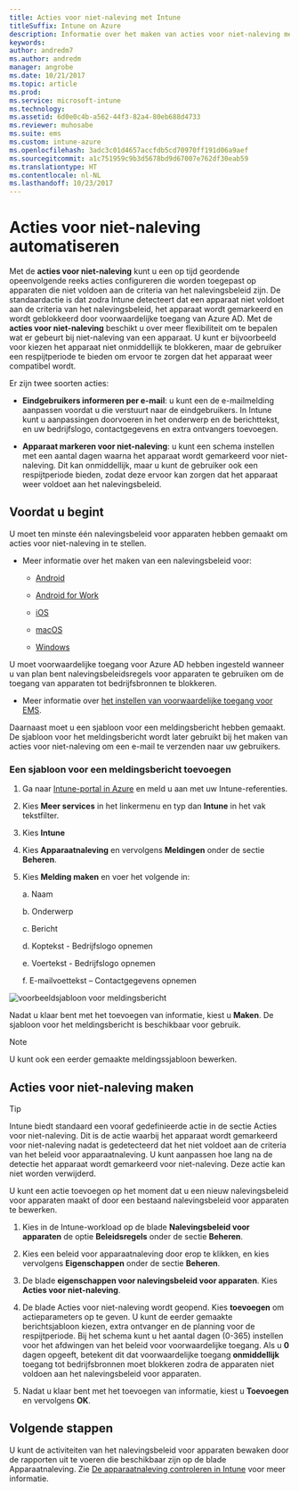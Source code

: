 ```yaml
---
title: Acties voor niet-naleving met Intune
titleSuffix: Intune on Azure
description: Informatie over het maken van acties voor niet-naleving met Intune
keywords: 
author: andredm7
ms.author: andredm
manager: angrobe
ms.date: 10/21/2017
ms.topic: article
ms.prod: 
ms.service: microsoft-intune
ms.technology: 
ms.assetid: 6d0e0c4b-a562-44f3-82a4-80eb688d4733
ms.reviewer: muhosabe
ms.suite: ems
ms.custom: intune-azure
ms.openlocfilehash: 3adc3c01d4657accfdb5cd70970ff191d06a9aef
ms.sourcegitcommit: a1c751959c9b3d5678bd9d67007e762df30eab59
ms.translationtype: HT
ms.contentlocale: nl-NL
ms.lasthandoff: 10/23/2017
---
```

# <a name="automate-actions-for-noncompliance"></a>Acties voor niet-naleving automatiseren

Met de **acties voor niet-naleving** kunt u een op tijd geordende opeenvolgende reeks acties configureren die worden toegepast op apparaten die niet voldoen aan de criteria van het nalevingsbeleid zijn. De standaardactie is dat zodra Intune detecteert dat een apparaat niet voldoet aan de criteria van het nalevingsbeleid, het apparaat wordt gemarkeerd en wordt geblokkeerd door voorwaardelijke toegang van Azure AD. Met de **acties voor niet-naleving** beschikt u over meer flexibiliteit om te bepalen wat er gebeurt bij niet-naleving van een apparaat. U kunt er bijvoorbeeld voor kiezen het apparaat niet onmiddellijk te blokkeren, maar de gebruiker een respijtperiode te bieden om ervoor te zorgen dat het apparaat weer compatibel wordt.

Er zijn twee soorten acties:

-   **Eindgebruikers informeren per e-mail**: u kunt een de e-mailmelding aanpassen voordat u die verstuurt naar de eindgebruikers. In Intune kunt u aanpassingen doorvoeren in het onderwerp en de berichttekst, en uw bedrijfslogo, contactgegevens en extra ontvangers toevoegen.

-   **Apparaat markeren voor niet-naleving**: u kunt een schema instellen met een aantal dagen waarna het apparaat wordt gemarkeerd voor niet-naleving. Dit kan onmiddellijk, maar u kunt de gebruiker ook een respijtperiode bieden, zodat deze ervoor kan zorgen dat het apparaat weer voldoet aan het nalevingsbeleid.

## <a name="before-you-begin"></a>Voordat u begint

U moet ten minste één nalevingsbeleid voor apparaten hebben gemaakt om acties voor niet-naleving in te stellen.

-   Meer informatie over het maken van een nalevingsbeleid voor:

    -   [Android](compliance-policy-create-android.md)

    -   [Android for Work](compliance-policy-create-android-for-work.md)

    -   [iOS](compliance-policy-create-ios.md)
    
    -   [macOS](compliance-policy-create-mac-os.md)

    -   [Windows](compliance-policy-create-windows.md)

U moet voorwaardelijke toegang voor Azure AD hebben ingesteld wanneer u van plan bent nalevingsbeleidsregels voor apparaten te gebruiken om de toegang van apparaten tot bedrijfsbronnen te blokkeren.

- Meer informatie over [het instellen van voorwaardelijke toegang voor EMS](https://docs.microsoft.com/azure/active-directory/active-directory-conditional-access).

Daarnaast moet u een sjabloon voor een meldingsbericht hebben gemaakt. De sjabloon voor het meldingsbericht wordt later gebruikt bij het maken van acties voor niet-naleving om een e-mail te verzenden naar uw gebruikers.

### <a name="to-create-a-notification-message-template"></a>Een sjabloon voor een meldingsbericht toevoegen

1. Ga naar [Intune-portal in Azure](https://portal.azure.com) en meld u aan met uw Intune-referenties.

2. Kies **Meer services** in het linkermenu en typ dan **Intune** in het vak tekstfilter.

3. Kies **Intune**

4. Kies **Apparaatnaleving** en vervolgens **Meldingen** onder de sectie **Beheren**.

5. Kies **Melding maken** en voer het volgende in:

    a.  Naam

    b.  Onderwerp

    c.  Bericht

    d.  Koptekst - Bedrijfslogo opnemen

    e.  Voertekst - Bedrijfslogo opnemen

    f.  E-mailvoettekst – Contactgegevens opnemen

![voorbeeldsjabloon voor meldingsbericht](./media/actionsfornoncompliance-1.PNG)

Nadat u klaar bent met het toevoegen van informatie, kiest u **Maken**. De sjabloon voor het meldingsbericht is beschikbaar voor gebruik.

> [!NOTE] 
> U kunt ook een eerder gemaakte meldingssjabloon bewerken.

## <a name="to-create-actions-for-non-compliance"></a>Acties voor niet-naleving maken

> [!TIP]
> Intune biedt standaard een vooraf gedefinieerde actie in de sectie Acties voor niet-naleving. Dit is de actie waarbij het apparaat wordt gemarkeerd voor niet-naleving nadat is gedetecteerd dat het niet voldoet aan de criteria van het beleid voor apparaatnaleving. U kunt aanpassen hoe lang na de detectie het apparaat wordt gemarkeerd voor niet-naleving. Deze actie kan niet worden verwijderd.

U kunt een actie toevoegen op het moment dat u een nieuw nalevingsbeleid voor apparaten maakt of door een bestaand nalevingsbeleid voor apparaten te bewerken.

1.  Kies in de Intune-workload op de blade **Nalevingsbeleid voor apparaten** de optie **Beleidsregels** onder de sectie **Beheren**.

2.  Kies een beleid voor apparaatnaleving door erop te klikken, en kies vervolgens **Eigenschappen** onder de sectie **Beheren**.

3.  De blade **eigenschappen voor nalevingsbeleid voor apparaten**. Kies **Acties voor niet-naleving**.

4.  De blade Acties voor niet-naleving wordt geopend. Kies **toevoegen** om actieparameters op te geven. U kunt de eerder gemaakte berichtsjabloon kiezen, extra ontvanger en de planning voor de respijtperiode. Bij het schema kunt u het aantal dagen (0-365) instellen voor het afdwingen van het beleid voor voorwaardelijke toegang. Als u **0** dagen opgeeft, betekent dit dat voorwaardelijke toegang **onmiddellijk** toegang tot bedrijfsbronnen moet blokkeren zodra de apparaten niet voldoen aan het nalevingsbeleid voor apparaten.

5.  Nadat u klaar bent met het toevoegen van informatie, kiest u **Toevoegen** en vervolgens **OK**.

## <a name="next-steps"></a>Volgende stappen

U kunt de activiteiten van het nalevingsbeleid voor apparaten bewaken door de rapporten uit te voeren die beschikbaar zijn op de blade Apparaatnaleving. Zie [De apparaatnaleving controleren in Intune](device-compliance-monitor.md) voor meer informatie.

